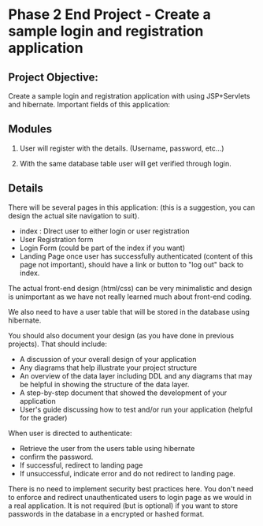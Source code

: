 # Phase 2 End Project - Create a sample login and registration application

## Project Objective:

Create a sample login and registration application with using JSP+Servlets and hibernate. Important fields of this application:

## Modules

1. User will register with the details. (Username, password, etc...)

2. With the same database table user will get verified through login.

## Details

There will be several pages in this application: (this is a suggestion, you can design the actual site navigation to suit).
 * index : DIrect user to either login or user registration
 * User Registration form
 * Login Form (could be part of the index if you want)
 * Landing Page once user has successfully authenticated (content of this page not important), should have a link or button to "log out" back to index.

The actual front-end design (html/css) can be very minimalistic and design is unimportant as we have not really learned much about front-end coding.

We also need to have a user table that will be stored in the database using hibernate.

You should also document your design (as you have done in previous projects). That should include:
 * A discussion of your overall design of your application
 * Any diagrams that help illustrate your project structure
 * An overview of the data layer including DDL and any diagrams that may be helpful in showing the structure of the data layer.
 * A step-by-step document that showed the development of your application
 * User's guide discussing how to test and/or run your application (helpful for the grader)

When user is directed to authenticate:
 * Retrieve the user from the users table using hibernate
 * confirm the password.
 * If successful, redirect to landing page
 * If unsuccessful, indicate error and do not redirect to landing page.

There is no need to implement security best practices here. You don't need to enforce and redirect 
unauthenticated users to login page as we would in a real application. It
is not required (but is optional) if you want to store passwords in the database 
in a encrypted or hashed format.
